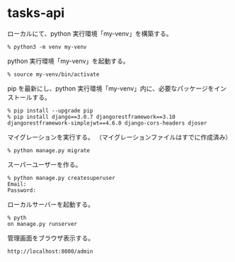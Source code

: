 # tasks-api

ローカルにて、python 実行環境「my-venv」を構築する。

```
% python3 -m venv my-venv
```

python 実行環境「my-venv」を起動する。

```
% source my-venv/bin/activate
```

pip を最新にし、python 実行環境「my-venv」内に、必要なパッケージをインストールする。

```
% pip install --upgrade pip
% pip install django==3.0.7 djangorestframework==3.10 djangorestframework-simplejwt==4.6.0 django-cors-headers djoser
```

マイグレーションを実行する。
（マイグレーションファイルはすでに作成済み）

```
% python manage.py migrate
```

スーパーユーザーを作る。

```
% python manage.py createsuperuser
Email:
Password:
```

ローカルサーバーを起動する。

```
% pyth
on manage.py runserver
```

管理画面をブラウザ表示する。
```
http://localhost:8000/admin
```
